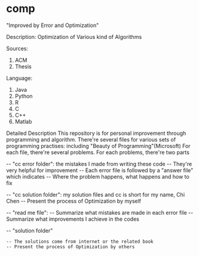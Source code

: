 comp
====
"Improved by Error and Optimization"

Description:
  Optimization of Various kind of Algorithms
  
Sources:
  1. ACM
  2. Thesis

Language:
  1. Java
  2. Python
  3. R
  4. C
  5. C++
  6. Matlab

Detailed Description
  This repository is for personal improvement through programming and algorithm.
  There're several files for various sets of programming practises: including "Beauty of Programming"(Microsoft)
  For each file, there're several problems.
  For each problems, there're two parts
  
  
  -- "cc error folder": the mistakes I made from writing these code
    -- They're very helpful for improvement
    -- Each error file is followed by a "answer file" which indicates 
    -- Where the problem happens, what happens and how to fix
       
  -- "cc solution folder": my solution files and cc is short for my name, Chi Chen
    -- Present the process of Optimization by myself
    
  -- "read me file": 
    -- Summarize what mistakes are made in each error file
    -- Summarize what improvements I achieve in the codes
    
  -- "solution folder"
    
    -- The solutions come from internet or the related book
    -- Present the process of Optimization by others
    
